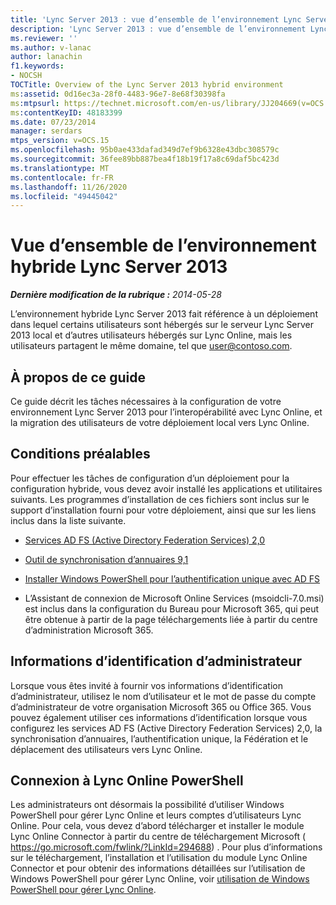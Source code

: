 ```yaml
---
title: 'Lync Server 2013 : vue d’ensemble de l’environnement Lync Server hybride'
description: 'Lync Server 2013 : vue d’ensemble de l’environnement Lync Server hybride.'
ms.reviewer: ''
ms.author: v-lanac
author: lanachin
f1.keywords:
- NOCSH
TOCTitle: Overview of the Lync Server 2013 hybrid environment
ms:assetid: 0d16ec3a-28f0-4483-96e7-8e68f30398fa
ms:mtpsurl: https://technet.microsoft.com/en-us/library/JJ204669(v=OCS.15)
ms:contentKeyID: 48183399
ms.date: 07/23/2014
manager: serdars
mtps_version: v=OCS.15
ms.openlocfilehash: 95b0ae433dafad349d7ef9b6328e43dbc308579c
ms.sourcegitcommit: 36fee89bb887bea4f18b19f17a8c69daf5bc423d
ms.translationtype: MT
ms.contentlocale: fr-FR
ms.lasthandoff: 11/26/2020
ms.locfileid: "49445042"
---
```

# <a name="overview-of-the-lync-server-2013-hybrid-environment"></a>Vue d’ensemble de l’environnement hybride Lync Server 2013

<div data-xmlns="http://www.w3.org/1999/xhtml">

<div class="topic" data-xmlns="http://www.w3.org/1999/xhtml" data-msxsl="urn:schemas-microsoft-com:xslt" data-cs="https://msdn.microsoft.com/">

<div data-asp="https://msdn2.microsoft.com/asp">



</div>

<div id="mainSection">

<div id="mainBody">

<span> </span>

_**Dernière modification de la rubrique :** 2014-05-28_

L’environnement hybride Lync Server 2013 fait référence à un déploiement dans lequel certains utilisateurs sont hébergés sur le serveur Lync Server 2013 local et d’autres utilisateurs hébergés sur Lync Online, mais les utilisateurs partagent le même domaine, tel que user@contoso.com.

<div>

## <a name="about-this-guide"></a>À propos de ce guide

Ce guide décrit les tâches nécessaires à la configuration de votre environnement Lync Server 2013 pour l’interopérabilité avec Lync Online, et la migration des utilisateurs de votre déploiement local vers Lync Online.

</div>

<div>

## <a name="prerequisites"></a>Conditions préalables

Pour effectuer les tâches de configuration d’un déploiement pour la configuration hybride, vous devez avoir installé les applications et utilitaires suivants. Les programmes d’installation de ces fichiers sont inclus sur le support d’installation fourni pour votre déploiement, ainsi que sur les liens inclus dans la liste suivante.

  - [Services AD FS (Active Directory Federation Services) 2,0](https://go.microsoft.com/fwlink/p/?linkid=257305)

  - [Outil de synchronisation d’annuaires 9,1](https://go.microsoft.com/fwlink/p/?linkid=257307)

  - [Installer Windows PowerShell pour l’authentification unique avec AD FS](https://go.microsoft.com/fwlink/p/?linkid=398710)

  - L’Assistant de connexion de Microsoft Online Services (msoidcli-7.0.msi) est inclus dans la configuration du Bureau pour Microsoft 365, qui peut être obtenue à partir de la page téléchargements liée à partir du centre d’administration Microsoft 365.

</div>

<div>

## <a name="administrator-credentials"></a>Informations d’identification d’administrateur

Lorsque vous êtes invité à fournir vos informations d’identification d’administrateur, utilisez le nom d’utilisateur et le mot de passe du compte d’administrateur de votre organisation Microsoft 365 ou Office 365. Vous pouvez également utiliser ces informations d’identification lorsque vous configurez les services AD FS (Active Directory Federation Services) 2,0, la synchronisation d’annuaires, l’authentification unique, la Fédération et le déplacement des utilisateurs vers Lync Online.

</div>

<div>

## <a name="connecting-to-lync-online-powershell"></a>Connexion à Lync Online PowerShell

Les administrateurs ont désormais la possibilité d’utiliser Windows PowerShell pour gérer Lync Online et leurs comptes d’utilisateurs Lync Online. Pour cela, vous devez d’abord télécharger et installer le module Lync Online Connector à partir du centre de téléchargement Microsoft ( https://go.microsoft.com/fwlink/?LinkId=294688) . Pour plus d’informations sur le téléchargement, l’installation et l’utilisation du module Lync Online Connector et pour obtenir des informations détaillées sur l’utilisation de Windows PowerShell pour gérer Lync Online, voir [utilisation de Windows PowerShell pour gérer Lync Online](https://docs.microsoft.com/SkypeForBusiness/set-up-your-computer-for-windows-powershell/set-up-your-computer-for-windows-powershell).

</div>

</div>

<span> </span>

</div>

</div>

</div>

